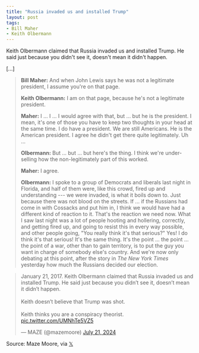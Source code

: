 ```yaml
---
title: "Russia invaded us and installed Trump"
layout: post
tags:
- Bill Maher
- Keith Olbermann
---
```


Keith Olbermann claimed that Russia invaded us and installed Trump. He said just because you didn't see it, doesn't mean it didn't happen.

[...]

> **Bill Maher:** And when John Lewis says he was not a legitimate president, I assume you're on that page.
>
> **Keith Olbermann:** I am on that page, because he's not a legitimate president.
>
> **Maher:** I ... I ... I would agree with that, but ... but he is the president. I mean, it's one of those you have to keep two thoughts in your head at the same time. I do have a president. We are still Americans. He is the American president. I agree he didn't get there quite legitimately. Uh ...
>
> **Olbermann:** But ... but ... but here's the thing. I think we're under-selling how the non-legitimately part of this worked.
>
> **Maher:** I agree.
>
> **Olbermann:** I spoke to a group of Democrats and liberals last night in Florida, and half of them were, like this crowd, fired up and understanding --- we were invaded, is what it boils down to. Just because there was not blood on the streets. If ... if the Russians had come in with Cossacks and put him in, I think we would have had a different kind of reaction to it. That's the reaction we need now. What I saw last night was a lot of people hooting and hollering, correctly, and getting fired up, and going to resist this in every way possible, and other people going, "You really think it's that serious?" Yes! I do think it's that serious! It's the same thing. It's the point ... the point ... the point of a war, other than to gain territory, is to put the guy you want in charge of somebody else's country. And we're now only debating at this point, after the story in *The New York Times* yesterday how much the Russians decided our election.

<blockquote class="twitter-tweet"><p lang="en" dir="ltr">January 21, 2017. Keith Olbermann claimed that Russia invaded us and installed Trump. He said just because you didn’t see it, doesn’t mean it didn’t happen.<br /><br />Keith doesn’t believe that Trump was shot. <br /><br />Keith thinks you are a conspiracy theorist. <a href="https://t.co/UMNhTe5VZ5">pic.twitter.com/UMNhTe5VZ5</a></p>&mdash; MAZE (@mazemoore) <a href="https://twitter.com/mazemoore/status/1814877901906468940?ref_src=twsrc%5Etfw">July 21, 2024</a></blockquote> <script async src="https://platform.twitter.com/widgets.js" charset="utf-8"></script>

Source: Maze Moore, via [𝕏](https://x.com)
